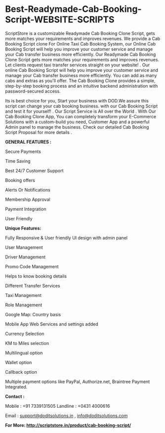 # Best-Readymade-Cab-Booking-Script-WEBSITE-SCRIPTS

ScriptStore is a customizable Readymade Cab Booking Clone Script, gets more matches your requirements and improves revenues. We provide a Cab Booking Script clone For Online Taxi Cab Booking System, our Online Cab Booking Script will help you improve your customer service and manage your Cab transfer business more efficiently. Our Readymade Cab Booking Clone Script gets more matches your requirements and improves revenues. Let clients request taxi transfer services straight on your website! . Our online Cab Booking Script will help you improve your customer service and manage your Cab transfer business more efficiently. You can add as many cabs and extras as you'll offer. The Cab Booking Clone provides a simple, step-by-step booking process and an intuitive backend administration with password-secured access.

Its is best choice for you, Start your business with DOD.We assure this script can change your cab booking business. with our Cab Booking Script and test it for yourself! . Our Script Service is All over the World . With Our Cab Booking Clone App, You can completely transform your E-Commerce Solutions with a custom-build you need, Customer App and a powerful Admin panel to manage the business. Check our detailed Cab Booking Script Proposal for more details .

**GENERAL FEATURES :**

Secure Payments

Time Saving

Best 24/7 Customer Support

Booking offers

Alerts Or Notifications

Membership Approval

Payment Integration

User Friendly

**Unique Features:**

Fully Responsive & User friendly UI design with admin panel

User Management

Driver Management

Promo Code Management

Helps to know booking details

Different Transfer Services

Taxi Management

Role Management

Google Map: Country basis

Mobile App Web Services and settings added

Currency Selection

KM to Miles selection

Multilingual option

Wallet option

Callback option

Multiple payment options like PayPal, Authorize.net, Braintree Payment Integrated.

**Contact :**

Mobile : +91 7339131505
Landline : +0431 4000616

Email : support@doditsolutions.in , info@doditsolutions.com

**For More: http://scriptstore.in/product/cab-booking-script/**
